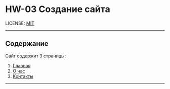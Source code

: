 # HW-03 Создание сайта
LICENSE: [MIT](./license.md)

---
## Содержание
Сайт содержит 3 страницы:
1. [Главная](./index.html)
2. [О нас](./pages/about.html)
3. [Контакты](./pages/contacts.html)
---